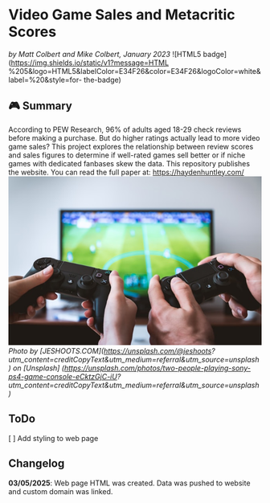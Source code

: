 # Video Game Sales and Metacritic Scores

_by Matt Colbert and Mike Colbert, January 2023_
![HTML5 badge](https://img.shields.io/static/v1?message=HTML
%205&logo=HTML5&labelColor=E34F26&color=E34F26&logoColor=white&label=%20&style=for-
the-badge)

## :video_game: Summary

According to PEW Research, 96% of adults aged 18-29 check reviews before making a
purchase. But do higher ratings actually lead to more video game sales? This
project explores the relationship between review scores and sales figures to
determine if well-rated games sell better or if niche games with dedicated fanbases
skew the data.
This repository publishes the website. You can read the full paper at:
https://haydenhuntley.com/
![Two people playing video games](jeshoots-com-eCktzGjC-iU-unsplash.jpg)
_Photo by [JESHOOTS.COM](https://unsplash.com/@jeshoots?
utm_content=creditCopyText&utm_medium=referral&utm_source=unsplash) on [Unsplash]
(https://unsplash.com/photos/two-people-playing-sony-ps4-game-console-eCktzGjC-iU?
utm_content=creditCopyText&utm_medium=referral&utm_source=unsplash)_

## ToDo

[ ] Add styling to web page

## Changelog

**03/05/2025**: Web page HTML was created. Data was pushed to website and custom
domain was linked.
